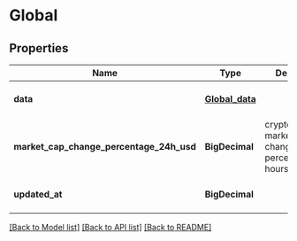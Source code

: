 # Global
## Properties

| Name | Type | Description | Notes |
|------------ | ------------- | ------------- | -------------|
| **data** | [**Global_data**](Global_data.md) |  | [optional] [default to null] |
| **market\_cap\_change\_percentage\_24h\_usd** | **BigDecimal** | cryptocurrencies market cap change percentage in 24 hours in usd | [optional] [default to null] |
| **updated\_at** | **BigDecimal** |  | [optional] [default to null] |

[[Back to Model list]](../README.md#documentation-for-models) [[Back to API list]](../README.md#documentation-for-api-endpoints) [[Back to README]](../README.md)


